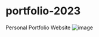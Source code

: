 # portfolio-2023
Personal Portfolio Website
![image](https://user-images.githubusercontent.com/96859500/212497881-6e03aadd-7f1c-47c0-a53b-f270263b2d93.png)
